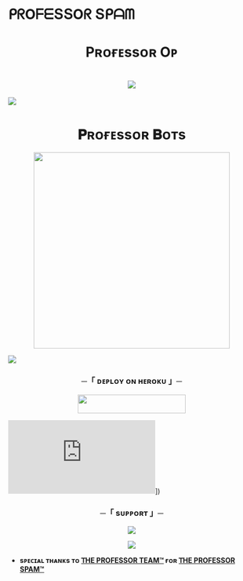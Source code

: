 # ᑭᖇOᖴᗴՏՏOᖇ Տᑭᗩᗰ
<h1 align="center"
 
### Pʀᴏғᴇssᴏʀ Oᴘ
<h1 align="center"
  
<img src="https://user-images.githubusercontent.com/73097560/115834477-dbab4500-a447-11eb-908a-139a6edaec5c.gif">
<img src="https://readme-typing-svg.herokuapp.com?color=FF0085&width=620&lines=🍁+😉+𝗣𝗢𝗪𝗘𝗥𝗘𝗗+𝗕𝗬+𝗣𝗥𝗢𝗙𝗘𝗦𝗦𝗢𝗥+😉+🍁"></b></h3>
<img src="https://user-images.githubusercontent.com/73097560/115834477-dbab4500-a447-11eb-908a-139a6edaec5c.gif">
<h1 align="center"><b>𝐏ʀᴏғᴇssᴏʀ 𝐁ᴏᴛs</b></h1>
<p align="center"><a href="https://PROFESSOR_77X"><img src="https://t.me/+qYRBJgZsARpkNWJl" width="400"></a></p>
<img src="https://t.me/PROFESSOR_77XX">


<h3 align="center">
    ─「 ᴅᴇᴩʟᴏʏ ᴏɴ ʜᴇʀᴏᴋᴜ 」─
</h3>

<p align="center"><a href="https://dashboard.heroku.com/new?template=https://github.com/Fakecheater77x/PROFESSOR_SPAM"> <img src="https://img.shields.io/badge/Deploy%20On%20Heroku-green?style=for-the-badge&logo=heroku" width="220" height="38.45"/></a></p>


![Readme Card](https://github.com/Fakecheater_77x/ALPHA_SPAM/blob/main/ALPHASPAM/plugins/tools/reload.py)])



<h3 align="center">
    ─「 sᴜᴩᴩᴏʀᴛ 」─
</h3>

<p align="center">
<a href="https://t.me/PROFESSOR_77XX"><img src="https://telegra.ph/file/c46b4f81489ac9a57d626.jpg"></a>
</p>

<p align="center">
<a href="(https://t.me/+qYRBJgZsARpkNWJl"><img src="https://telegra.ph/file/e6fc25f72bda17fd3c712.jpg"></a>
</p>


- <b> sᴩᴇᴄɪᴀʟ ᴛʜᴀɴᴋs ᴛᴏ [𝖳HE PROFESSOR TEAM™](https://github.com/Fakecheater77x) ғᴏʀ [𝖳HE PROFESSOR SPAM™](https://github.com/Fakecheater77x/PROFESSOR_SPAM) </b>
